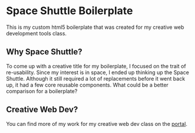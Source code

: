 # Space Shuttle Boilerplate

This is my custom html5 boilerplate that was created for my creative web development tools class. 

## Why Space Shuttle? 

To come up with a creative title for my boilerplate, I focused on the trait of re-usability. Since my interest is in space, I ended up thinking up the Space Shuttle. Although it still required a lot of replacements before it went back up, it had a few core reusable components. What could be a better comparison for a boilerplate? 

## Creative Web Dev? 

You can find more of my work for my creative web dev class on the [portal](https://creative.colorado.edu/~caje3411/dev/). 